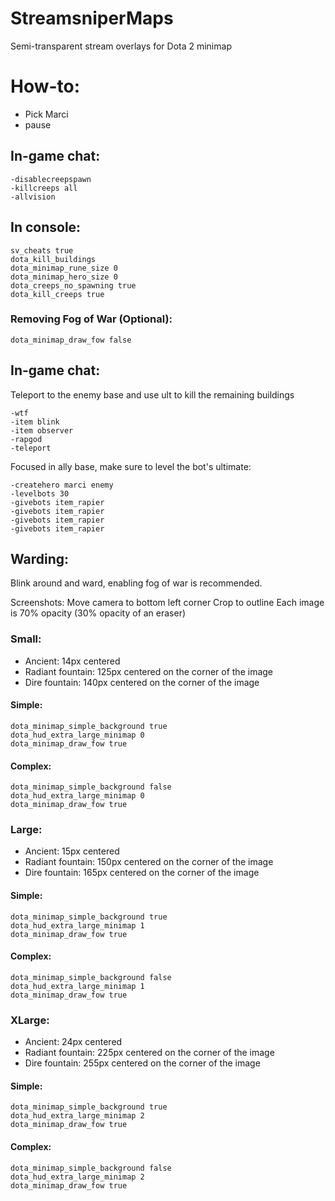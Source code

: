 # StreamsniperMaps
 Semi-transparent stream overlays for Dota 2 minimap

# How-to:
* Pick Marci
* pause

## In-game chat:
```
-disablecreepspawn
-killcreeps all
-allvision
```

## In console:
```
sv_cheats true
dota_kill_buildings
dota_minimap_rune_size 0
dota_minimap_hero_size 0
dota_creeps_no_spawning true
dota_kill_creeps true
```

### Removing Fog of War (Optional):
```
dota_minimap_draw_fow false
```

## In-game chat:
Teleport to the enemy base and use ult to kill the remaining buildings

```
-wtf
-item blink
-item observer
-rapgod
-teleport
```

Focused in ally base, make sure to level the bot's ultimate:
```
-createhero marci enemy
-levelbots 30
-givebots item_rapier
-givebots item_rapier
-givebots item_rapier
-givebots item_rapier
```


## Warding:
Blink around and ward, enabling fog of war is recommended.

Screenshots:
Move camera to bottom left corner
Crop to outline
Each image is 70% opacity (30% opacity of an eraser)

### Small:
- Ancient: 14px centered
- Radiant fountain: 125px centered on the corner of the image
- Dire fountain: 140px centered on the corner of the image

#### Simple:
```
dota_minimap_simple_background true
dota_hud_extra_large_minimap 0
dota_minimap_draw_fow true
```
#### Complex:
```
dota_minimap_simple_background false
dota_hud_extra_large_minimap 0
dota_minimap_draw_fow true
```

### Large:
- Ancient: 15px centered
- Radiant fountain: 150px centered on the corner of the image
- Dire fountain: 165px centered on the corner of the image

#### Simple:
```
dota_minimap_simple_background true
dota_hud_extra_large_minimap 1
dota_minimap_draw_fow true
```
#### Complex:
```
dota_minimap_simple_background false
dota_hud_extra_large_minimap 1
dota_minimap_draw_fow true
```


### XLarge:
- Ancient: 24px centered
- Radiant fountain: 225px centered on the corner of the image
- Dire fountain: 255px centered on the corner of the image

#### Simple:
```
dota_minimap_simple_background true
dota_hud_extra_large_minimap 2
dota_minimap_draw_fow true
```
#### Complex:
```
dota_minimap_simple_background false
dota_hud_extra_large_minimap 2
dota_minimap_draw_fow true
```
